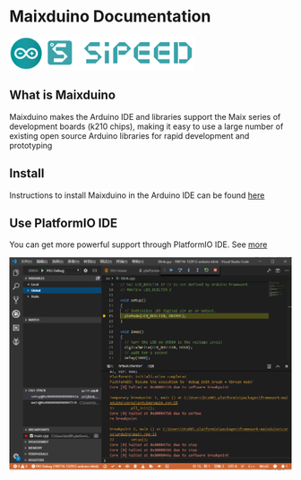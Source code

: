 Maixduino Documentation
======

<div class="title_pic">
    <img src="../assets/arduino.png" height="60">  <img src="../assets/icon_sipeed_arduino.png"  height="60">
</div>



## What is Maixduino

Maixduino makes the Arduino IDE and libraries support the Maix series of development boards (k210 chips), making it easy to use a large number of existing open source Arduino libraries for rapid development and prototyping


## Install

Instructions to install Maixduino in the Arduino IDE can be found [here](./get_started/install.md)

## Use PlatformIO IDE


You can get more powerful support through PlatformIO IDE. See [more](https://docs.platformio.org/en/latest/platforms/kendryte210.html)

![PIO IDE Debug](../assets/piodebug.png)

